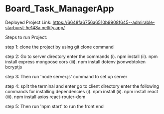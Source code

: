 # Board_Task_ManagerApp

Deployed Project Link: 
https://6648fa6756a6510b9908f645--admirable-starburst-5e148a.netlify.app/

Steps to run Project:

step 1: clone the project by using git clone command

step 2: Go to server directory enter the commands (i). npm install 
                                                  (ii). npm install express mongoose cors 
                                                  (iii). npm install dotenv jsonwebtoken bcryptjs
                                                  
step 3: Then run 'node server.js' command to set up server

step 4: split the terminal and enter go to client directory enter the following commands for installing dependencies
                           (i). npm install
                           (ii). npm install react 
                           (iii). npm install axios react-router-dom

step 5: Then run 'npm start' to run the front end
